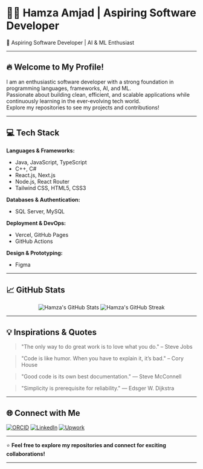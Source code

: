 # 👨‍💻 Hamza Amjad | Aspiring Software Developer

🌟 Aspiring Software Developer | AI & ML Enthusiast

---

## 🔥 Welcome to My Profile!

I am an enthusiastic software developer with a strong foundation in programming languages, frameworks, AI, and ML.  
Passionate about building clean, efficient, and scalable applications while continuously learning in the ever-evolving tech world.  
Explore my repositories to see my projects and contributions!

---

## 💻 Tech Stack

**Languages & Frameworks:**
- Java, JavaScript, TypeScript
- C++, C#
- React.js, Next.js
- Node.js, React Router
- Tailwind CSS, HTML5, CSS3

**Databases & Authentication:**
- SQL Server, MySQL

**Deployment & DevOps:**
- Vercel, GitHub Pages
- GitHub Actions

**Design & Prototyping:**
- Figma

---

## 📈 GitHub Stats

<p align="center">
  <img src="https://github-readme-stats.vercel.app/api?username=hamzaamjad1000&show_icons=true&theme=radical" alt="Hamza's GitHub Stats" />
  <img src="https://github-readme-streak-stats.herokuapp.com/?user=hamzaamjad1000&theme=radical" alt="Hamza's GitHub Streak" />
</p>

---

## 💡 Inspirations & Quotes

> "The only way to do great work is to love what you do." – Steve Jobs

> "Code is like humor. When you have to explain it, it’s bad." – Cory House

> "Good code is its own best documentation." — Steve McConnell

> "Simplicity is prerequisite for reliability." — Edsger W. Dijkstra

---

## 🌐 Connect with Me

<p align="left">
<a href="https://orcid.org/0009-0002-7012-3340" target="_blank"><img src="https://img.shields.io/badge/ORCID-A6CE39?style=for-the-badge&logo=orcid&logoColor=white" alt="ORCID"></a>
<a href="https://www.linkedin.com/in/hamzaamjad10" target="_blank"><img src="https://img.shields.io/badge/LinkedIn-0077B5?style=for-the-badge&logo=linkedin&logoColor=white" alt="LinkedIn"></a>
<a href="https://www.upwork.com/freelancers/~014dc2036f785d6f73?mp_source=share" target="_blank"><img src="https://img.shields.io/badge/Upwork-6fda44?style=for-the-badge&logo=upwork&logoColor=white" alt="Upwork"></a>
</p>

---

⭐ **Feel free to explore my repositories and connect for exciting collaborations!**

---
